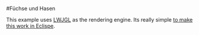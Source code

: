 #Füchse und Hasen

This example uses [LWJGL](http://www.lwjgl.org) as the rendering engine.
Its really simple [to make this work in Eclispe](http://www.lwjgl.org/wiki/index.php?title=Setting_Up_LWJGL_with_Eclipse).
